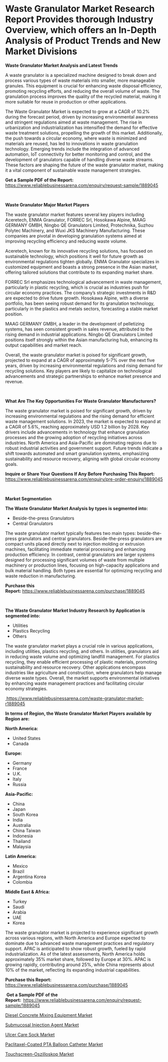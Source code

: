 <p><h1>Waste Granulator Market Research Report Provides thorough Industry Overview, which offers an In-Depth Analysis of Product Trends and New Market Divisions</h1></p><p><strong>Waste Granulator Market Analysis and Latest Trends</strong></p>
<p><p>A waste granulator is a specialized machine designed to break down and process various types of waste materials into smaller, more manageable granules. This equipment is crucial for enhancing waste disposal efficiency, promoting recycling efforts, and reducing the overall volume of waste. The granulation process improves the quality of the recycled material, making it more suitable for reuse in production or other applications.</p><p>The Waste Granulator Market is expected to grow at a CAGR of 10.2% during the forecast period, driven by increasing environmental awareness and stringent regulations aimed at waste management. The rise in urbanization and industrialization has intensified the demand for effective waste treatment solutions, propelling the growth of this market. Additionally, the push towards a circular economy, where waste is minimized and materials are reused, has led to innovations in waste granulation technology. Emerging trends include the integration of advanced automation, IoT connectivity for better monitoring and control, and the development of granulators capable of handling diverse waste streams. These factors are shaping the future of the waste granulator market, making it a vital component of sustainable waste management strategies.</p></p>
<p><strong>Get a Sample PDF of the Report:&nbsp;</strong> <a href="https://www.reliablebusinessarena.com/enquiry/request-sample/1889045?utm_campaign=1596&utm_medium=2&utm_source=Github&utm_content=ia&utm_term=24102024&utm_id=waste-granulator">https://www.reliablebusinessarena.com/enquiry/request-sample/1889045</a></p>
<p>&nbsp;</p>
<p><strong>Waste Granulator Major Market Players</strong></p>
<p><p>The waste granulator market features several key players including Aceretech, ENMA Granulator, FORREC Srl, Hosokawa Alpine, MAAG GERMANY GMBH, Ningbo QE Granulators Limited, Protechnika, Suzhou Polytec Machinery, and Wuxi JKS Machinery Manufacturing. These companies are pivotal in developing granulation systems aimed at improving recycling efficiency and reducing waste volume.</p><p>Aceretech, known for its innovative recycling solutions, has focused on sustainable technology, which positions it well for future growth as environmental regulations tighten globally. ENMA Granulator specializes in customized equipment and boasts a strong presence in the Asian market, offering tailored solutions that contribute to its expanding market share.</p><p>FORREC Srl emphasizes technological advancement in waste management, particularly in plastic recycling, which is crucial as industries push for circular economy practices. The company’s strategic investments in R&D are expected to drive future growth. Hosokawa Alpine, with a diverse portfolio, has been seeing robust demand for its granulation technology, particularly in the plastics and metals sectors, forecasting a stable market position.</p><p>MAAG GERMANY GMBH, a leader in the development of pelletizing systems, has seen consistent growth in sales revenue, attributed to the rising demand in industrial applications. Ningbo QE Granulators Limited positions itself strongly within the Asian manufacturing hub, enhancing its output capabilities and market reach.</p><p>Overall, the waste granulator market is poised for significant growth, projected to expand at a CAGR of approximately 5-7% over the next five years, driven by increasing environmental regulations and rising demand for recycling solutions. Key players are likely to capitalize on technological advancements and strategic partnerships to enhance market presence and revenue.</p></p>
<p>&nbsp;</p>
<p><strong>What Are The Key Opportunities For Waste Granulator Manufacturers?</strong></p>
<p><p>The waste granulator market is poised for significant growth, driven by increasing environmental regulations and the rising demand for efficient waste management solutions. In 2023, the market is expected to expand at a CAGR of 5.6%, reaching approximately USD 1.2 billion by 2028. Key drivers include advancements in technology that enhance granulation processes and the growing adoption of recycling initiatives across industries. North America and Asia-Pacific are dominating regions due to robust industrial activities and government support. Future trends indicate a shift towards automated and smart granulation systems, emphasizing sustainability and resource recovery, aligning with global circular economy goals.</p></p>
<p><strong>Inquire or Share Your Questions If Any Before Purchasing This Report:</strong> <a href="https://www.reliablebusinessarena.com/enquiry/pre-order-enquiry/1889045?utm_campaign=1596&utm_medium=2&utm_source=Github&utm_content=ia&utm_term=24102024&utm_id=waste-granulator">https://www.reliablebusinessarena.com/enquiry/pre-order-enquiry/1889045</a></p>
<p>&nbsp;</p>
<p><strong>Market Segmentation</strong></p>
<p><strong>The Waste Granulator Market Analysis by types is segmented into:</strong></p>
<p><ul><li>Beside-the-press Granulators</li><li>Central Granulators</li></ul></p>
<p><p>The waste granulator market typically features two main types: beside-the-press granulators and central granulators. Beside-the-press granulators are compact units placed directly next to injection molding or extrusion machines, facilitating immediate material processing and enhancing production efficiency. In contrast, central granulators are larger systems designed for processing significant volumes of waste from multiple machinery or production lines, focusing on high-capacity applications and bulk material handling. Both types are essential for optimizing recycling and waste reduction in manufacturing.</p></p>
<p><strong>Purchase this Report:&nbsp;</strong><a href="https://www.reliablebusinessarena.com/purchase/1889045?utm_campaign=1596&utm_medium=2&utm_source=Github&utm_content=ia&utm_term=24102024&utm_id=waste-granulator">https://www.reliablebusinessarena.com/purchase/1889045</a></p>
<p>&nbsp;</p>
<p><strong>The Waste Granulator Market Industry Research by Application is segmented into:</strong></p>
<p><ul><li>Utilities</li><li>Plastics Recycling</li><li>Others</li></ul></p>
<p><p>The waste granulator market plays a crucial role in various applications, including utilities, plastics recycling, and others. In utilities, granulators aid in reducing waste volume and optimizing landfill management. For plastics recycling, they enable efficient processing of plastic materials, promoting sustainability and resource recovery. Other applications encompass industries like agriculture and construction, where granulators help manage diverse waste types. Overall, the market supports environmental initiatives by enhancing waste management practices and facilitating circular economy strategies.</p></p>
<p><a href="https://www.reliablebusinessarena.com/waste-granulator-market-r1889045?utm_campaign=1596&utm_medium=2&utm_source=Github&utm_content=ia&utm_term=24102024&utm_id=waste-granulator">&nbsp;https://www.reliablebusinessarena.com/waste-granulator-market-r1889045</a></p>
<p><strong>In terms of Region, the Waste Granulator Market Players available by Region are:</strong></p>
<p>
    <p> <strong> North America: </strong>
        <ul>
            <li>United States</li>
            <li>Canada</li>
        </ul>
        </p> 
    <p> <strong> Europe: </strong>
        <ul>
            <li>Germany</li>
            <li>France</li>
            <li>U.K.</li>
            <li>Italy</li>
            <li>Russia</li>
        </ul>
        </p> 
    <p> <strong> Asia-Pacific: </strong>
        <ul>
            <li>China</li>
            <li>Japan</li>
            <li>South Korea</li>
            <li>India</li>
            <li>Australia</li>
            <li>China Taiwan</li>
            <li>Indonesia</li>
            <li>Thailand</li>
            <li>Malaysia</li>
        </ul>
        </p> 
    <p> <strong> Latin America: </strong>
        <ul>
            <li>Mexico</li>
            <li>Brazil</li>
            <li>Argentina Korea</li>
            <li>Colombia</li>
        </ul>
        </p> 
    <p> <strong> Middle East & Africa: </strong>
        <ul>
            <li>Turkey</li>
            <li>Saudi</li>
            <li>Arabia</li>
            <li>UAE</li>
            <li>Korea</li>
        </ul>
    </p>
    </p>
<p><p>The waste granulator market is projected to experience significant growth across various regions, with North America and Europe expected to dominate due to advanced waste management practices and regulatory support. APAC is anticipated to show robust growth, fueled by rapid industrialization. As of the latest assessments, North America holds approximately 35% market share, followed by Europe at 30%. APAC is growing rapidly, contributing around 25%, while China represents about 10% of the market, reflecting its expanding industrial capabilities.</p></p>
<p><strong>Purchase this Report: </strong><a href="https://www.reliablebusinessarena.com/purchase/1889045?utm_campaign=1596&utm_medium=2&utm_source=Github&utm_content=ia&utm_term=24102024&utm_id=waste-granulator">https://www.reliablebusinessarena.com/purchase/1889045</a></p>
<p>&nbsp;<strong>Get a Sample PDF of the Report:&nbsp;&nbsp;</strong><a href="https://www.reliablebusinessarena.com/enquiry/request-sample/1889045?utm_campaign=1596&utm_medium=2&utm_source=Github&utm_content=ia&utm_term=24102024&utm_id=waste-granulator">https://www.reliablebusinessarena.com/enquiry/request-sample/1889045</a></p>
<p><strong></strong></p>
<p><p><a href="https://github.com/KamrulHadi87/Market-Research-Report-List-1/blob/main/diesel-concrete-mixing-equipment-market.md?utm_campaign=1596&utm_medium=2&utm_source=Github&utm_content=ia&utm_term=24102024&utm_id=waste-granulator">Diesel Concrete Mixing Equipment Market</a></p><p><a href="https://www.linkedin.com/pulse/global-submucosal-injection-agent-market-forecast-2024--4ie4f?utm_campaign=1596&utm_medium=2&utm_source=Github&utm_content=ia&utm_term=24102024&utm_id=waste-granulator">Submucosal Injection Agent Market</a></p><p><a href="https://www.linkedin.com/pulse/ulcer-care-sock-market-dynamics-application-types-emerging-n5o3f?utm_campaign=1596&utm_medium=2&utm_source=Github&utm_content=ia&utm_term=24102024&utm_id=waste-granulator">Ulcer Care Sock Market</a></p><p><a href="https://www.linkedin.com/pulse/consumer-behavior-shifts-paclitaxel-coated-pta-balloon-catheter-ds0cf?utm_campaign=1596&utm_medium=2&utm_source=Github&utm_content=ia&utm_term=24102024&utm_id=waste-granulator">Paclitaxel-Coated PTA Balloon Catheter Market</a></p><p><a href="https://www.linkedin.com/pulse/global-touchscreen-oszilloskop-market-trends-forecasts-strategic-pf6xf?utm_campaign=1596&utm_medium=2&utm_source=Github&utm_content=ia&utm_term=24102024&utm_id=waste-granulator">Touchscreen-Oszilloskop Market</a></p></p>